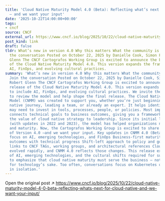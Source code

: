 ```yaml
---
title: 'Cloud Native Maturity Model 4.0 (Beta): Reflecting what’s next for cloud native
  — and we want your input'
date: '2025-10-22T14:00:00+00:00'
tags:
- cncf
source: CNCF
external_url: https://www.cncf.io/blog/2025/10/22/cloud-native-maturity-model-4-0-beta-reflecting-whats-next-for-cloud-native-and-we-want-your-input/
post_kind: link
draft: false
tldr: What’s new in version 4.0 Why this matters What the community is saying Join
  the conversation Posted on October 22, 2025 by Danielle Cook, Simon Forster, Robert
  Glenn The CNCF Cartografos Working Group is excited to announce the beta release
  of the Cloud Native Maturity Model 4.0. This version expands the framework to include
  AI, FinOps, and evolving cultural practices.
summary: 'What’s new in version 4.0 Why this matters What the community is saying
  Join the conversation Posted on October 22, 2025 by Danielle Cook, Simon Forster,
  Robert Glenn The CNCF Cartografos Working Group is excited to announce the beta
  release of the Cloud Native Maturity Model 4.0. This version expands the framework
  to include AI, FinOps, and evolving cultural practices. We invite the community
  to review the model and help shape the final release. The Cloud Native Maturity
  Model (CNMM) was created to support you, whether you’re just beginning your cloud
  native journey, leading a team, or already an expert. It helps identify where you
  may need to invest in tools, processes, people, or policies. Most importantly, it
  connects technical goals to business outcomes, giving you a framework to communicate
  the value of cloud native strategy to leadership. Since its initial launch in 2021
  (with updates in 2022 and 2023), the model has helped organizations navigate adoption
  and maturity. Now, the Cartografos Working Group is excited to share the beta release
  of Version 4.0 —and we want your input. Key updates in CNMM 4.0 (Beta): Expanded
  focus on AI, emerging technologies, and FinOps Business-first maturity levels aligning
  outcomes with technical progress Shift-left approach to policy and governance Direct
  links to CNCF TAGs, working groups, and architectural references Cloud native has
  evolved rapidly, and CNMM 4.0 reflects those changes. This release expands coverage
  of AI, emerging technologies, and the cultural shifts required for success. It continues
  to emphasize that cloud native maturity must serve the business – not just technology
  for technology’s sake. Too often, conversations focus on Kubernetes or infrastructure
  in isolation.'
---
```

Open the original post ↗ https://www.cncf.io/blog/2025/10/22/cloud-native-maturity-model-4-0-beta-reflecting-whats-next-for-cloud-native-and-we-want-your-input/
